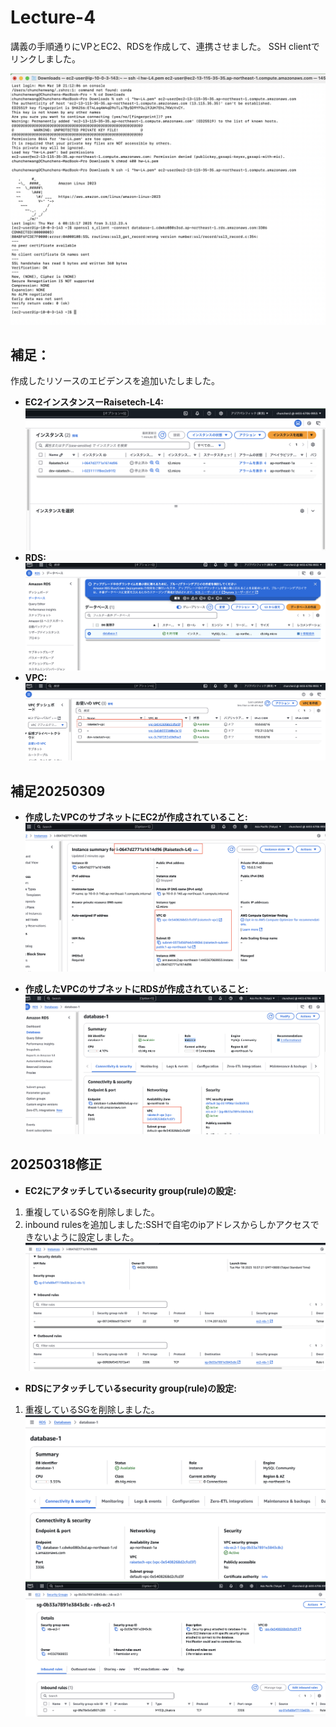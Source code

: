 # Lecture-4

講義の手順通りにVPとEC2、RDSを作成して、連携させました。
SSH clientでリンクしました。

![db out](L4-screenshot10.png)

## 補足：
作成したリソースのエビデンスを追加いたしました。
* **EC2インスタンスーRaisetech-L4:**
![db out](L4-screenshot3.png)
* **RDS:**
![db out](L4-screenshot4.png)
* **VPC:**
![db out](L4-screenshot5.png)


## 補足20250309
* **作成したVPCのサブネットにEC2が作成されていること:**
![db out](L4-screenshot6.png)

* **作成したVPCのサブネットにRDSが作成されていること:**
![db out](L4-screenshot7.png)

## 20250318修正
* **EC2にアタッチしているsecurity group(rule)の設定:** <br>
1. 重複しているSGを削除しました。
1. inbound rulesを追加しました:SSHで自宅のipアドレスからしかアクセスできないように設定しました。
![db out](L4-screenshot11.png)

* **RDSにアタッチしているsecurity group(rule)の設定:** <br>
1. 重複しているSGを削除しました。
![db out](L4-screenshot12.png)
![db out](L4-screenshot13.png)


